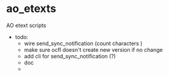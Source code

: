 # ao_etexts
AO etext scripts

- todo:
   * wire send_sync_notification (count characters )
   * make sure ocfl doesn't create new version if no change
   * add cli for send_sync_notification (?)
   * doc
   * 